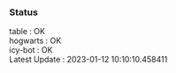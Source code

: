 ### Status


table : OK  
hogwarts : OK  
icy-bot : OK  
Latest Update : 2023-01-12 10:10:10.458411
